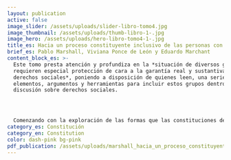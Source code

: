```yaml
---
layout: publication
active: false
image_slider: /assets/uploads/slider-libro-tomo4.jpg
image_thumbnail: /assets/uploads/thumb-libro-1-.jpg
image_hero: /assets/uploads/hero-libro-tomo4-1-.jpg
title_es: Hacia un proceso constituyente inclusivo de las personas con discapacidad
brief_es: Pablo Marshall, Viviana Ponce de León y Eduardo Marchant
content_block_es: >-
  Este tomo presta atención y profundiza en la *situación de diversos grupos que
  requieren especial protección de cara a la garantía real y sustantiva de los
  derechos sociales*, poniendo a disposición de quienes leen, una serie de
  elementos, argumentos y herramientas para incluir estos grupos dentro de la
  discusión sobre derechos sociales.




  Comenzando con la exploración de las formas que las constituciones de diferentes países utilizan para fomentar la igualdad de derechos en sus países, este tomo presenta reflexiones en torno al rol de la Constitución en la garantía de los derechos sociales de pueblos indígenas, mujeres; niños, niñas y adolescentes; personas con discapacidad y personas adultas mayores.
category_es: Constitución
category_en: Constitution
color: dash-pink bg-pink
pdf_publication: /assets/uploads/marshall_hacia_un_proceso_constituyente_inclusivo_de_las_personas_con_discapacidad.pdf
---
```


